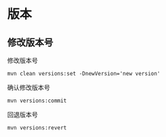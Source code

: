 # 版本

## 修改版本号

修改版本号

```shell
mvn clean versions:set -DnewVersion='new version'
```

确认修改版本号

```shell
mvn versions:commit
```

回退版本号

```shell
mvn versions:revert
```



